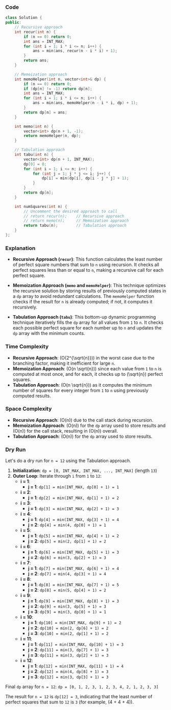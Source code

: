 
### Code
```cpp
class Solution {
public:
    // Recursive approach
    int recur(int n) {
        if (n == 0) return 0;
        int ans = INT_MAX;
        for (int i = 1; i * i <= n; i++) {
            ans = min(ans, recur(n - i * i) + 1);
        }
        return ans;
    }

    // Memoization approach
    int memoHelper(int n, vector<int>& dp) {
        if (n == 0) return 0;
        if (dp[n] != -1) return dp[n];
        int ans = INT_MAX;
        for (int i = 1; i * i <= n; i++) {
            ans = min(ans, memoHelper(n - i * i, dp) + 1);
        }
        return dp[n] = ans;
    }

    int memo(int n) {
        vector<int> dp(n + 1, -1);
        return memoHelper(n, dp);
    }

    // Tabulation approach
    int tabu(int n) {
        vector<int> dp(n + 1, INT_MAX);
        dp[0] = 0;
        for (int i = 1; i <= n; i++) {
            for (int j = 1; j * j <= i; j++) {
                dp[i] = min(dp[i], dp[i - j * j] + 1);
            }
        }
        return dp[n];
    }

    int numSquares(int n) {
        // Uncomment the desired approach to call
        // return recur(n);    // Recursive approach
        // return memo(n);     // Memoization approach
        return tabu(n);        // Tabulation approach
    }
};
```

### Explanation
- **Recursive Approach (`recur`)**: This function calculates the least number of perfect square numbers that sum to `n` using recursion. It checks all perfect squares less than or equal to `n`, making a recursive call for each perfect square.
  
- **Memoization Approach (`memo` and `memoHelper`)**: This technique optimizes the recursive solution by storing results of previously computed states in a `dp` array to avoid redundant calculations. The `memoHelper` function checks if the result for `n` is already computed; if not, it computes it recursively.

- **Tabulation Approach (`tabu`)**: This bottom-up dynamic programming technique iteratively fills the `dp` array for all values from `1` to `n`. It checks each possible perfect square for each number up to `n` and updates the `dp` array with the minimum counts.

### Time Complexity
- **Recursive Approach**: \(O(2^{\sqrt{n}})\) in the worst case due to the branching factor, making it inefficient for large `n`.
- **Memoization Approach**: \(O(n \sqrt{n})\) since each value from `1` to `n` is computed at most once, and for each, it checks up to \(\sqrt{n}\) perfect squares.
- **Tabulation Approach**: \(O(n \sqrt{n})\) as it computes the minimum number of squares for every integer from `1` to `n` using previously computed results.

### Space Complexity
- **Recursive Approach**: \(O(n)\) due to the call stack during recursion.
- **Memoization Approach**: \(O(n)\) for the `dp` array used to store results and \(O(n)\) for the call stack, resulting in \(O(n)\) overall.
- **Tabulation Approach**: \(O(n)\) for the `dp` array used to store results.

### Dry Run
Let's do a dry run for `n = 12` using the Tabulation approach.

1. **Initialization**: `dp = [0, INT_MAX, INT_MAX, ..., INT_MAX]` (length `13`)
2. **Outer Loop**: Iterate through `i` from `1` to `12`:
   - **i = 1**:
     - **j = 1**: `dp[1] = min(INT_MAX, dp[0] + 1) = 1`
   - **i = 2**:
     - **j = 1**: `dp[2] = min(INT_MAX, dp[1] + 1) = 2`
   - **i = 3**:
     - **j = 1**: `dp[3] = min(INT_MAX, dp[2] + 1) = 3`
   - **i = 4**:
     - **j = 1**: `dp[4] = min(INT_MAX, dp[3] + 1) = 4`
     - **j = 2**: `dp[4] = min(4, dp[0] + 1) = 1`
   - **i = 5**:
     - **j = 1**: `dp[5] = min(INT_MAX, dp[4] + 1) = 2`
     - **j = 2**: `dp[5] = min(2, dp[1] + 1) = 2`
   - **i = 6**:
     - **j = 1**: `dp[6] = min(INT_MAX, dp[5] + 1) = 3`
     - **j = 2**: `dp[6] = min(3, dp[2] + 1) = 3`
   - **i = 7**:
     - **j = 1**: `dp[7] = min(INT_MAX, dp[6] + 1) = 4`
     - **j = 2**: `dp[7] = min(4, dp[3] + 1) = 4`
   - **i = 8**:
     - **j = 1**: `dp[8] = min(INT_MAX, dp[7] + 1) = 5`
     - **j = 2**: `dp[8] = min(5, dp[4] + 1) = 2`
   - **i = 9**:
     - **j = 1**: `dp[9] = min(INT_MAX, dp[8] + 1) = 3`
     - **j = 2**: `dp[9] = min(3, dp[5] + 1) = 3`
     - **j = 3**: `dp[9] = min(3, dp[0] + 1) = 1`
   - **i = 10**:
     - **j = 1**: `dp[10] = min(INT_MAX, dp[9] + 1) = 2`
     - **j = 2**: `dp[10] = min(2, dp[6] + 1) = 2`
     - **j = 3**: `dp[10] = min(2, dp[1] + 1) = 2`
   - **i = 11**:
     - **j = 1**: `dp[11] = min(INT_MAX, dp[10] + 1) = 3`
     - **j = 2**: `dp[11] = min(3, dp[7] + 1) = 3`
     - **j = 3**: `dp[11] = min(3, dp[2] + 1) = 3`
   - **i = 12**:
     - **j = 1**: `dp[12] = min(INT_MAX, dp[11] + 1) = 4`
     - **j = 2**: `dp[12] = min(4, dp[8] + 1) = 3`
     - **j = 3**: `dp[12] = min(3, dp[3] + 1) = 3`
  
Final `dp` array for `n = 12`: 
`dp = [0, 1, 2, 3, 1, 2, 3, 4, 2, 1, 2, 3, 3]`

The result for `n = 12` is `dp[12] = 3`, indicating that the least number of perfect squares that sum to `12` is `3` (for example, \(4 + 4 + 4\)).
